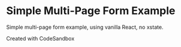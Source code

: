 # Simple Multi-Page Form Example

Simple multi-page form example, using vanilla React, no xstate.

Created with CodeSandbox
